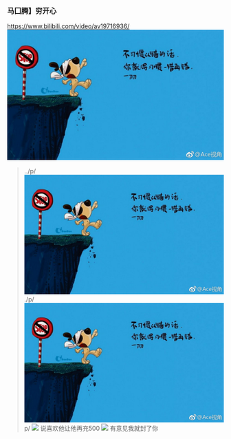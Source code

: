 ### 马囗腾】穷开心
https://www.bilibili.com/video/av19716936/
![](../p/IMG_0462.jpg)
>../p/
![](./p/IMG_0462.jpg)
>./p/
![](p/IMG_0462.jpg)
>p/
![](../../p/IMG_0462.jpg)
>说喜欢他让他再充500
![](../../p/IMG_0462.jpg)
>有意见我就封了你
